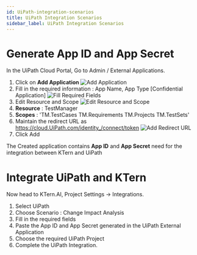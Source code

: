 ```yaml
---
id: UiPath-integration-scenarios
title: UiPath Integration Scenarios
sidebar_label: UiPath Integration Scenarios
---
```


# Generate App ID and App Secret

In the UiPath Cloud Portal, Go to Admin / External Applications.

1. Click on **Add Application**
   ![Add Application](https://storage.googleapis.com/ktern-public-files/product-documentation/aeri%201.1%20.png 'Add Application')
2. Fill in the required information : App Name, App Type [Confidential Application]
   ![Fill Required Fields](https://storage.googleapis.com/ktern-public-files/product-documentation/aeri%201.2.png 'Fill Required Fields')
3. Edit Resource and Scope
   ![Edit Resource and Scope](https://storage.googleapis.com/ktern-public-files/product-documentation/aeri%201.3.png 'Edit Resource and Scope')
4. **Resource** : TestManager
5. **Scopes** : 'TM.TestCases TM.Requirements TM.Projects TM.TestSets'
6. Maintain the redirect URL as https://cloud.UiPath.com/identity_/connect/token
   ![Add Redirect URL](https://storage.googleapis.com/ktern-public-files/product-documentation/aeri%201.4.png 'Add Redirect URL')
7. Click Add

The Created application contains **App ID** and **App Secret** need for the integration between KTern and UiPath

# Integrate UiPath and KTern

Now head to KTern.AI, Project Settings -> Integrations.

1. Select UiPath
2. Choose Scenario : Change Impact Analysis
3. Fill in the required fields
4. Paste the App ID and App Secret generated in the UiPath External Application
5. Choose the required UiPath Project
6. Complete the UiPath Integration.
